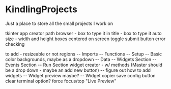 # KindlingProjects
Just a place to store all the small projects I work on


tkinter app creator
path browser - box to type it in
title - box to type it
auto size - width and height boxes
centered on screen toggle
submit button
error checking

to add - resizeable or not
regions
  -- Imports
  -- Functions
  -- Setup
    -- Basic color backgrounds, maybe as a dropdown
  -- Data
  -- Widgets Section
  -- Events Section
  -- Run Section
widget creator - w/ methods (Master should be a drop down - maybe an add new button)
  -- figure out how to add widgets
  -- Widget preview maybe?
  -- Widget copier
save config button
clear terminal option?
force focus/top
"Live Preview"